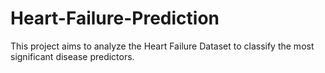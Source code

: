 # Heart-Failure-Prediction
This project aims to analyze the Heart Failure Dataset to classify the most significant disease predictors.
